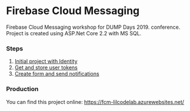 # Firebase Cloud Messaging
Firebase Cloud Messaging workshop for DUMP Days 2019. conference.  
Project is created using ASP.Net Core 2.2 with MS SQL.

### Steps 
1. [Initial project with Identity](https://github.com/bpenovic/Firebase-Cloud-Messaging/tree/1.-Init-project-with-identity)
2. [Get and store user tokens](https://github.com/bpenovic/Firebase-Cloud-Messaging/tree/2.-Get-and-store-user-tokens) 
3. [Create form and send notifications](https://github.com/bpenovic/Firebase-Cloud-Messaging/tree/3.-Create-form-for-sending-notifications)  
  

### Production
You can find this project online: https://fcm-lilcodelab.azurewebsites.net/
